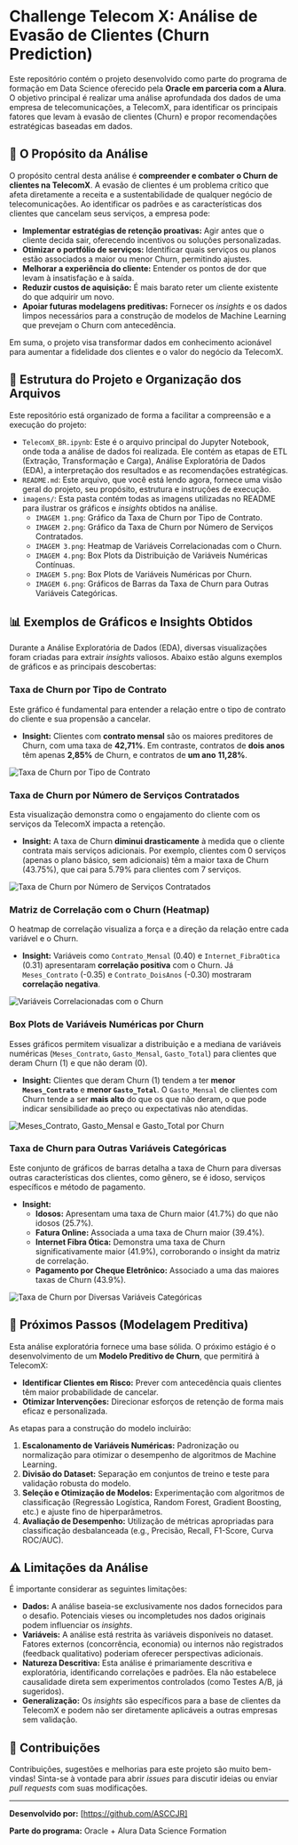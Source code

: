 # Challenge Telecom X: Análise de Evasão de Clientes (Churn Prediction)

Este repositório contém o projeto desenvolvido como parte do programa de formação em Data Science oferecido pela **Oracle em parceria com a Alura**. O objetivo principal é realizar uma análise aprofundada dos dados de uma empresa de telecomunicações, a TelecomX, para identificar os principais fatores que levam à evasão de clientes (Churn) e propor recomendações estratégicas baseadas em dados.

## 🎯 O Propósito da Análise

O propósito central desta análise é **compreender e combater o Churn de clientes na TelecomX**. A evasão de clientes é um problema crítico que afeta diretamente a receita e a sustentabilidade de qualquer negócio de telecomunicações. Ao identificar os padrões e as características dos clientes que cancelam seus serviços, a empresa pode:

* **Implementar estratégias de retenção proativas:** Agir antes que o cliente decida sair, oferecendo incentivos ou soluções personalizadas.
* **Otimizar o portfólio de serviços:** Identificar quais serviços ou planos estão associados a maior ou menor Churn, permitindo ajustes.
* **Melhorar a experiência do cliente:** Entender os pontos de dor que levam à insatisfação e à saída.
* **Reduzir custos de aquisição:** É mais barato reter um cliente existente do que adquirir um novo.
* **Apoiar futuras modelagens preditivas:** Fornecer os *insights* e os dados limpos necessários para a construção de modelos de Machine Learning que prevejam o Churn com antecedência.

Em suma, o projeto visa transformar dados em conhecimento acionável para aumentar a fidelidade dos clientes e o valor do negócio da TelecomX.

## 📁 Estrutura do Projeto e Organização dos Arquivos

Este repositório está organizado de forma a facilitar a compreensão e a execução do projeto:

* `TelecomX_BR.ipynb`: Este é o arquivo principal do Jupyter Notebook, onde toda a análise de dados foi realizada. Ele contém as etapas de ETL (Extração, Transformação e Carga), Análise Exploratória de Dados (EDA), a interpretação dos resultados e as recomendações estratégicas.
* `README.md`: Este arquivo, que você está lendo agora, fornece uma visão geral do projeto, seu propósito, estrutura e instruções de execução.
* `imagens/`: Esta pasta contém todas as imagens utilizadas no README para ilustrar os gráficos e *insights* obtidos na análise.
    * `IMAGEM 1.png`: Gráfico da Taxa de Churn por Tipo de Contrato.
    * `IMAGEM 2.png`: Gráfico da Taxa de Churn por Número de Serviços Contratados.
    * `IMAGEM 3.png`: Heatmap de Variáveis Correlacionadas com o Churn.
    * `IMAGEM 4.png`: Box Plots da Distribuição de Variáveis Numéricas Contínuas.
    * `IMAGEM 5.png`: Box Plots de Variáveis Numéricas por Churn.
    * `IMAGEM 6.png`: Gráficos de Barras da Taxa de Churn para Outras Variáveis Categóricas.

## 📊 Exemplos de Gráficos e Insights Obtidos

Durante a Análise Exploratória de Dados (EDA), diversas visualizações foram criadas para extrair *insights* valiosos. Abaixo estão alguns exemplos de gráficos e as principais descobertas:

### Taxa de Churn por Tipo de Contrato

Este gráfico é fundamental para entender a relação entre o tipo de contrato do cliente e sua propensão a cancelar.

* **Insight:** Clientes com **contrato mensal** são os maiores preditores de Churn, com uma taxa de **42,71%**. Em contraste, contratos de **dois anos** têm apenas **2,85%** de Churn, e contratos de **um ano** **11,28%**.

![Taxa de Churn por Tipo de Contrato](imagens/IMAGEM%201.png)

### Taxa de Churn por Número de Serviços Contratados

Esta visualização demonstra como o engajamento do cliente com os serviços da TelecomX impacta a retenção.

* **Insight:** A taxa de Churn **diminui drasticamente** à medida que o cliente contrata mais serviços adicionais. Por exemplo, clientes com 0 serviços (apenas o plano básico, sem adicionais) têm a maior taxa de Churn (43.75%), que cai para 5.79% para clientes com 7 serviços.

![Taxa de Churn por Número de Serviços Contratados](imagens/IMAGEM%202.png)

### Matriz de Correlação com o Churn (Heatmap)

O heatmap de correlação visualiza a força e a direção da relação entre cada variável e o Churn.

* **Insight:** Variáveis como `Contrato_Mensal` (0.40) e `Internet_FibraOtica` (0.31) apresentaram **correlação positiva** com o Churn. Já `Meses_Contrato` (-0.35) e `Contrato_DoisAnos` (-0.30) mostraram **correlação negativa**.

![Variáveis Correlacionadas com o Churn](imagens/IMAGEM%203.png)

### Box Plots de Variáveis Numéricas por Churn

Esses gráficos permitem visualizar a distribuição e a mediana de variáveis numéricas (`Meses_Contrato`, `Gasto_Mensal`, `Gasto_Total`) para clientes que deram Churn (1) e que não deram (0).

* **Insight:** Clientes que deram Churn (1) tendem a ter **menor `Meses_Contrato`** e **menor `Gasto_Total`**. O `Gasto_Mensal` de clientes com Churn tende a ser **mais alto** do que os que não deram, o que pode indicar sensibilidade ao preço ou expectativas não atendidas.

![Meses_Contrato, Gasto_Mensal e Gasto_Total por Churn](imagens/IMAGEM%205.png)

### Taxa de Churn para Outras Variáveis Categóricas

Este conjunto de gráficos de barras detalha a taxa de Churn para diversas outras características dos clientes, como gênero, se é idoso, serviços específicos e método de pagamento.

* **Insight:**
    * **Idosos:** Apresentam uma taxa de Churn maior (41.7%) do que não idosos (25.7%).
    * **Fatura Online:** Associada a uma taxa de Churn maior (39.4%).
    * **Internet Fibra Ótica:** Demonstra uma taxa de Churn significativamente maior (41.9%), corroborando o insight da matriz de correlação.
    * **Pagamento por Cheque Eletrônico:** Associado a uma das maiores taxas de Churn (43.9%).

![Taxa de Churn por Diversas Variáveis Categóricas](imagens/IMAGEM%206.png)

## 🚀 Próximos Passos (Modelagem Preditiva)

Esta análise exploratória fornece uma base sólida. O próximo estágio é o desenvolvimento de um **Modelo Preditivo de Churn**, que permitirá à TelecomX:

* **Identificar Clientes em Risco:** Prever com antecedência quais clientes têm maior probabilidade de cancelar.
* **Otimizar Intervenções:** Direcionar esforços de retenção de forma mais eficaz e personalizada.

As etapas para a construção do modelo incluirão:

1.  **Escalonamento de Variáveis Numéricas:** Padronização ou normalização para otimizar o desempenho de algoritmos de Machine Learning.
2.  **Divisão do Dataset:** Separação em conjuntos de treino e teste para validação robusta do modelo.
3.  **Seleção e Otimização de Modelos:** Experimentação com algoritmos de classificação (Regressão Logística, Random Forest, Gradient Boosting, etc.) e ajuste fino de hiperparâmetros.
4.  **Avaliação de Desempenho:** Utilização de métricas apropriadas para classificação desbalanceada (e.g., Precisão, Recall, F1-Score, Curva ROC/AUC).

## ⚠️ Limitações da Análise

É importante considerar as seguintes limitações:

* **Dados:** A análise baseia-se exclusivamente nos dados fornecidos para o desafio. Potenciais vieses ou incompletudes nos dados originais podem influenciar os *insights*.
* **Variáveis:** A análise está restrita às variáveis disponíveis no dataset. Fatores externos (concorrência, economia) ou internos não registrados (feedback qualitativo) poderiam oferecer perspectivas adicionais.
* **Natureza Descritiva:** Esta análise é primariamente descritiva e exploratória, identificando correlações e padrões. Ela não estabelece causalidade direta sem experimentos controlados (como Testes A/B, já sugeridos).
* **Generalização:** Os *insights* são específicos para a base de clientes da TelecomX e podem não ser diretamente aplicáveis a outras empresas sem validação.

## 🤝 Contribuições

Contribuições, sugestões e melhorias para este projeto são muito bem-vindas! Sinta-se à vontade para abrir *issues* para discutir ideias ou enviar *pull requests* com suas modificações.

---

**Desenvolvido por:** [https://github.com/ASCCJR]

**Parte do programa:** Oracle + Alura Data Science Formation
